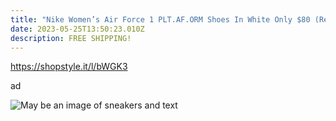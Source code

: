 ```yaml
---
title: "Nike Women’s Air Force 1 PLT.AF.ORM Shoes In White Only $80 (Reg. $120) "
date: 2023-05-25T13:50:23.010Z
description: FREE SHIPPING!
---
```



https://shopstyle.it/l/bWGK3 

ad 

<!--StartFragment-->

![May be an image of sneakers and text](https://scontent.ffcm1-2.fna.fbcdn.net/v/t39.30808-6/348628014_645581730751949_3835564614857759808_n.jpg?stp=cp6_dst-jpg_s261x260&_nc_cat=101&ccb=1-7&_nc_sid=dbeb18&_nc_ohc=c26XEPS1DdMAX-K4bDb&_nc_ht=scontent.ffcm1-2.fna&oh=00_AfCLjeSTgSQPN1NqJ_8yf5LknbJ99X49gDC0kSSasJk3KA&oe=6473F040)

<!--EndFragment-->